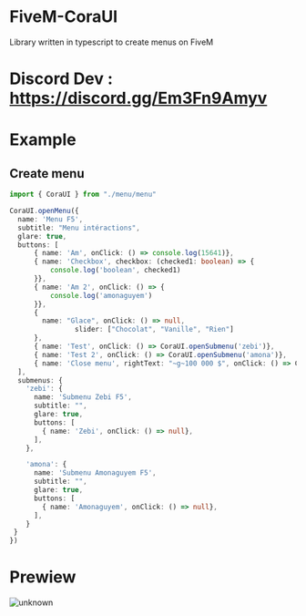 # FiveM-CoraUI
Library written in typescript to create menus on FiveM

# Discord Dev : https://discord.gg/Em3Fn9Amyv

# Example 
## Create menu
```ts
import { CoraUI } from "./menu/menu"

CoraUI.openMenu({
  name: 'Menu F5',
  subtitle: "Menu intéractions",
  glare: true,
  buttons: [
      { name: 'Am', onClick: () => console.log(15641)},
      { name: 'Checkbox', checkbox: (checked1: boolean) => {
          console.log('boolean', checked1)
      }},
      { name: 'Am 2', onClick: () => {
          console.log('amonaguyem')
      }},
      { 
        name: "Glace", onClick: () => null, 
				slider: ["Chocolat", "Vanille", "Rien"]
      },
      { name: 'Test', onClick: () => CoraUI.openSubmenu('zebi')},
      { name: 'Test 2', onClick: () => CoraUI.openSubmenu('amona')},
      { name: 'Close menu', rightText: "~g~100 000 $", onClick: () => CoraUI.closeMenu()},
  ],
  submenus: {
    'zebi': {
      name: 'Submenu Zebi F5',
      subtitle: "",
      glare: true, 
      buttons: [
        { name: 'Zebi', onClick: () => null},
      ],
    },

    'amona': {
      name: 'Submenu Amonaguyem F5',
      subtitle: "",
      glare: true, 
      buttons: [
        { name: 'Amonaguyem', onClick: () => null},
      ],
    }
 }
})
```
# Prewiew
![unknown](https://cdn.discordapp.com/attachments/836192469359394856/842524671185911818/unknown.png)
